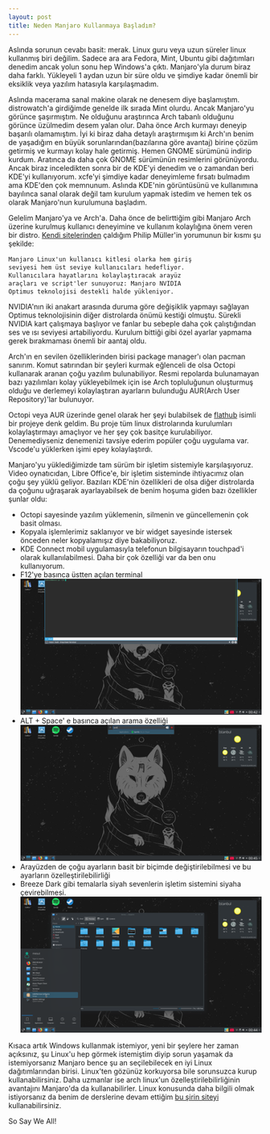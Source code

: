 ```yaml
---
layout: post
title: Neden Manjaro Kullanmaya Başladım?
---
```


Aslında sorunun cevabı basit: merak. Linux guru veya uzun süreler linux kullanmış biri değilim. Sadece ara ara Fedora, Mint, Ubuntu gibi dağıtımları denedim ancak yolun sonu hep Windows'a çıktı. Manjaro'yla durum biraz daha farklı. Yükleyeli 1 aydan uzun bir süre oldu ve şimdiye kadar önemli bir eksiklik veya yazılım hatasıyla karşılaşmadım.

Aslında macerama sanal makine olarak ne denesem diye başlamıştım. distrowatch'a girdiğimde genelde ilk sırada Mint olurdu. Ancak Manjaro'yu görünce şaşırmıştım. Ne olduğunu araştırınca Arch tabanlı olduğunu görünce üzülmedim desem yalan olur. Daha önce Arch kurmayı deneyip başarılı olamamıştım. İyi ki biraz daha detaylı araştırmışım ki Arch'ın benim de yaşadığım en büyük sorunlarından(bazılarına göre avantaj) birine çözüm getirmiş ve kurmayı kolay hale getirmiş. Hemen GNOME sürümünü indirip kurdum. Aratınca da daha çok GNOME sürümünün resimlerini görünüyordu. Ancak biraz inceledikten sonra bir de KDE'yi denedim ve o zamandan beri KDE'yi kullanıyorum. xcfe'yi şimdiye kadar deneyimleme fırsatı bulmadım ama KDE'den çok memnunum. Aslında KDE'nin görüntüsünü ve kullanımına bayılınca sanal olarak değil tam kurulum yapmak istedim ve hemen tek os olarak Manjaro'nun kurulumuna başladım.

Gelelim Manjaro'ya ve Arch'a. Daha önce de belirttiğim gibi Manjaro Arch üzerine kurulmuş kullanıcı deneyimine ve kullanım kolaylığına önem veren bir distro. [Kendi sitelerinden](https://manjaro.org/) çaldığım Philip Müller'in yorumunun bir kısmı şu şekilde: 
  
```
Manjaro Linux'un kullanıcı kitlesi olarka hem giriş 
seviyesi hem üst seviye kullanıcıları hedefliyor. 
Kullanıcılara hayatlarını kolaylaştıracak arayüz 
araçları ve script'ler sunuyoruz: Manjaro NVIDIA 
Optimus teknolojisi destekli halde yükleniyor.
```
NVIDIA'nın iki anakart arasında duruma göre değişiklik yapmayı sağlayan Optimus teknolojisinin diğer distrolarda önümü kestiği olmuştu. Sürekli NVIDIA kart çalışmaya başlıyor ve fanlar bu sebeple daha çok çalıştığından ses ve ısı seviyesi artabiliyordu. Kurulum bittiği gibi özel ayarlar yapmama gerek bırakmaması önemli bir aantaj oldu.

Arch'ın en sevilen özelliklerinden birisi package manager'ı olan pacman sanırım. Komut satırından bir şeyleri kurmak eğlenceli de olsa Octopi kullanarak aranan çoğu yazılım bulunabiliyor. Resmi repolarda bulunamayan bazı yazılımları kolay yükleyebilmek için ise Arch topluluğunun oluşturmuş olduğu ve derlemeyi kolaylaştıran ayarların bulunduğu AUR(Arch User Repository)'lar bulunuyor.

Octopi veya AUR üzerinde genel olarak her şeyi bulabilsek de [flathub](https://flathub.org) isimli bir projeye denk geldim. Bu proje tüm linux distrolarında kurulumları kolaylaştırmayı amaçlıyor ve her şey çok basitçe kurulabiliyor. Denemediyseniz denemenizi tavsiye ederim popüler çoğu uygulama var. Vscode'u yüklerken işimi epey kolaylaştırdı.

Manjaro'yu yüklediğimizde tam sürüm bir işletim sistemiyle karşılaşıyoruz. Video oynatıcıdan, Libre Office'e, bir işletim sisteminde ihtiyacımız olan çoğu şey yüklü geliyor. Bazıları KDE'nin özellikleri de olsa diğer distrolarda da çoğunu uğraşarak ayarlayabilsek de benim hoşuma giden bazı özellikler şunlar oldu:

  * Octopi sayesinde yazılım yüklemenin, silmenin ve güncellemenin çok basit olması.
  * Kopyala işlemlerimiz saklanıyor ve bir widget sayesinde istersek önceden neler kopyalamışız diye bakabiliyoruz.
  * KDE Connect mobil uygulamasıyla telefonun bilgisayarın touchpad'i olarak kullanılabilmesi. Daha bir çok özelliği var da ben onu kullanıyorum.
  * F12'ye basınca üstten açılan terminal
  ![Terminal](../images/manjaro/dropdown_terminal.png)
  * ALT + Space' e basınca açılan arama özelliği
  ![Search](../images/manjaro/search.png)
  * Arayüzden de çoğu ayarların basit bir biçimde değiştirilebilmesi ve bu ayarların özelleştirilebilirliği
  * Breeze Dark gibi temalarla siyah sevenlerin işletim sistemini siyaha çevirebilmesi.
  ![Tema](../images/manjaro/breeze.png)

Kısaca artık Windows kullanmak istemiyor, yeni bir şeylere her zaman açıksınız, şu Linux'u hep görmek istemiştim diyip sorun yaşamak da istemiyorsanız Manjaro bence şu an seçilebilecek en iyi Linux dağıtımlarından birisi. Linux'ten gözünüz korkuyorsa bile  sorunsuzca kurup kullanabilirsiniz. Daha uzmanlar ise arch linux'un özelleştirilebilirliğinin avantajını Manjaro'da da kullanabilirler. Linux konusunda daha bilgili olmak istiyorsanız da benim de derslerine devam ettiğim [bu şirin siteyi](https://linuxjourney.com) kullanabilirsiniz. 

So Say We All!